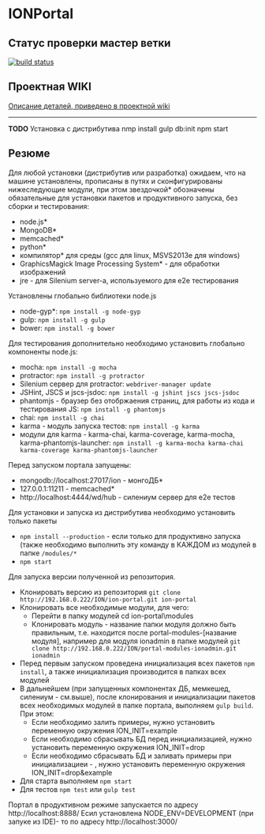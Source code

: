 ﻿# IONPortal
## Статус проверки мастер ветки
[![build status](http://192.168.0.222/ci/projects/1/status.png?ref=master)](http://192.168.0.222/ci/projects/1?ref=master)
## Проектная WIKI
[Описание деталей, приведено в проектной wiki](http://git.iondv.ru/ION/ion-portal/wikis/home)

------
**TODO**
Установка с дистрибутива
nmp install
gulp db:init
npm start


## Резюме
Для любой установки (дистрибутив или разработка) ожидаем, что на машине установлены, прописаны в путях и 
сконфигурированы нижеследующие модули, при этом звездочкой* обозначены обязательные для установки пакетов 
и продуктивного запуска, без сборки и тестирования:
* node.js*
* MongoDB*
* memcached*
* python*
* компилятор* для среды (gcc для linux, MSVS2013e для windows)
* GraphicsMagick Image Processing System* - для обработки изображений
* jre - для Silenium server-а, используемого для e2e тестирования

Установлены глобально библиотеки node.js
* node-gyp*: `npm install -g node-gyp`
* gulp: `npm install -g gulp`
* bower: `npm install -g bower`

Для тестирования дополнительно необходимо установить глобально компоненты node.js:
* mocha: `npm install -g mocha`
* protractor: `npm install -g protractor`
* Silenium сервер для protractor: `webdriver-manager update`
* JSHint, JSCS и jscs-jsdoc: `npm install -g jshint jscs jscs-jsdoc`
* phantomjs - браузер без отобржаения страниц, для работы из кода и тестирования JS: `npm install -g phantomjs`
* chai: `npm install -g chai`
* karma - модуль запуска тестов: `npm install -g karma`
* модули для karma - karma-chai, karma-coverage, karma-mocha, karma-phantomjs-launcher:
`npm install -g karma-mocha karma-chai karma-coverage karma-phantomjs-launcher`

Перед запуском портала запущены:
* mongodb://localhost:27017/ion - монгоДБ*
* 127.0.0.1:11211 - memcached*
* http://localhost:4444/wd/hub - силениум сервер для e2e тестов

Для установки и запуска из дистрибутива необходимо установить только пакеты
* `npm install --production` - если только для продуктивно запуска (также необходимо выполнить эту команду в КАЖДОМ из 
модулей в папке `/modules/*`
* `npm start`

Для запуска версии полученной из репозитория.
* Клонировать версию из репозитория `git clone http://192.168.0.222/ION/ion-portal.git ion-portal`
* Клонировать все необходимые модули, для чего:
  * Перейти в папку модулей cd ion-portal\modules 
  * Клонировать модуль - название папки модуля должно быть правильным, т.е. находится после 
  portal-modules-[название модуля], например для модуля ionadmin в папке модулей 
  `git clone http://192.168.0.222/ION/portal-modules-ionadmin.git ionadmin`
* Перед первым запуском проведена инициализация всех пакетов `npm install`, а также инициализация производится в папках
всех модулей
* В дальнейшем (при запущенных компонентах ДБ, мемкешед, силениум - см.выше), после клонирования и инициализации пакетов
всех необходимых модулей в папке портала, выполняем `gulp build`. При этом:
  * Если необходимо залить примеры, нужно установить переменную окружения ION_INIT=example
  * Если необходимо сбрасывать БД перед инициализацией, нужно установить переменную окружения ION_INIT=drop
  * Если необходимо сбрасывать БД и заливать примеры при инициализациеи - , нужно установить переменную окружения 
  ION_INIT=drop&example
* Для старта выполняем `npm start`
* Для тестов `npm test` или `gulp test`

Портал в продуктивном режиме запускается по адресу http://localhost:8888/
Есил установлена NODE_ENV=DEVELOPMENT (при запуке из IDE)- то по адресу http://localhost:3000/


